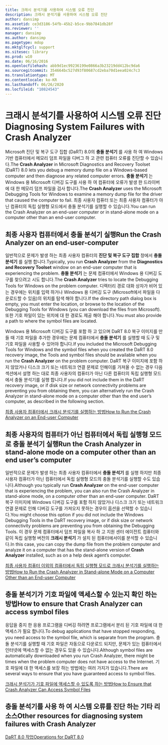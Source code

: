 ```yaml
---
title: 크래시 분석기를 사용하여 시스템 오류 진단
description: 크래시 분석기를 사용하여 시스템 오류 진단
author: dansimp
ms.assetid: ce3d3186-54fb-45b2-b5ce-9bb7841db28f
ms.reviewer: ''
manager: dansimp
ms.author: dansimp
ms.pagetype: mdop
ms.mktglfcycl: support
ms.sitesec: library
ms.prod: w10
ms.date: 06/16/2016
ms.openlocfilehash: abb9d1ec99236199e0866a3b23219dd412bc9da6
ms.sourcegitcommit: 354664bc527d93f80687cd2eba70d1eea024c7c3
ms.translationtype: MT
ms.contentlocale: ko-KR
ms.lasthandoff: 06/26/2020
ms.locfileid: "10824543"
---
```

# <span data-ttu-id="373ee-103">크래시 분석기를 사용하여 시스템 오류 진단</span><span class="sxs-lookup"><span data-stu-id="373ee-103">Diagnosing System Failures with Crash Analyzer</span></span>


<span data-ttu-id="373ee-104">Microsoft 진단 및 복구 도구 집합 (DaRT) 8.0의 **충돌 분석기** 를 사용 하 여 Windows 기반 컴퓨터에서 메모리 덤프 파일을 디버그 하 고 관련 컴퓨터 오류를 진단할 수 있습니다.</span><span class="sxs-lookup"><span data-stu-id="373ee-104">The **Crash Analyzer** in Microsoft Diagnostics and Recovery Toolset (DaRT) 8.0 lets you debug a memory dump file on a Windows-based computer and then diagnose any related computer errors.</span></span> <span data-ttu-id="373ee-105">**충돌 분석기** 는 Windows 용 Microsoft 디버깅 도구를 사용 하 여 컴퓨터에 오류가 발생 한 드라이버에 대 한 메모리 덤프 파일을 검사 합니다.</span><span class="sxs-lookup"><span data-stu-id="373ee-105">The **Crash Analyzer** uses the Microsoft Debugging Tools for Windows to examine a memory dump file for the driver that caused the computer to fail.</span></span> <span data-ttu-id="373ee-106">최종 사용자 컴퓨터 또는 최종 사용자 컴퓨터가 아닌 컴퓨터의 독립 실행형 모드에서 충돌 분석기를 실행할 수 있습니다.</span><span class="sxs-lookup"><span data-stu-id="373ee-106">You can run the Crash Analyzer on an end-user computer or in stand-alone mode on a computer other than an end-user computer.</span></span>

## <span data-ttu-id="373ee-107">최종 사용자 컴퓨터에서 충돌 분석기 실행</span><span class="sxs-lookup"><span data-stu-id="373ee-107">Run the Crash Analyzer on an end-user-computer</span></span>


<span data-ttu-id="373ee-108">일반적으로 문제가 발생 하는 최종 사용자 컴퓨터의 **진단 및 복구 도구 집합** 창에서 **충돌 분석기** 를 실행 합니다.</span><span class="sxs-lookup"><span data-stu-id="373ee-108">Typically, you run **Crash Analyzer** from the **Diagnostics and Recovery Toolset** window on an end-user computer that is experiencing the problem.</span></span> <span data-ttu-id="373ee-109">**충돌 분석기** 는 문제 컴퓨터에서 Windows 용 디버깅 도구를 찾으려고 시도 합니다.</span><span class="sxs-lookup"><span data-stu-id="373ee-109">The **Crash Analyzer** tries to locate the Debugging Tools for Windows on the problem computer.</span></span> <span data-ttu-id="373ee-110">디렉터리 경로 대화 상자가 비어 있는 경우에는 위치를 입력 하거나 Windows 용 디버깅 도구 (Microsoft에서 파일을 다운로드할 수 있음)의 위치를 탐색 해야 합니다.</span><span class="sxs-lookup"><span data-stu-id="373ee-110">If the directory path dialog box is empty, you must enter the location, or browse to the location of the Debugging Tools for Windows (you can download the files from Microsoft).</span></span> <span data-ttu-id="373ee-111">또한 기호 파일이 있는 위치에 대 한 경로도 제공 해야 합니다.</span><span class="sxs-lookup"><span data-stu-id="373ee-111">You must also provide a path to where the symbol files are located.</span></span>

<span data-ttu-id="373ee-112">Windows 용 Microsoft 디버깅 도구를 포함 하 고 있으며 DaRT 8.0 복구 이미지를 만들 때 기호 파일을 추가한 경우에는 문제 컴퓨터에서 **충돌 분석기** 를 실행할 때 도구 및 기호 파일을 사용할 수 있어야 합니다.</span><span class="sxs-lookup"><span data-stu-id="373ee-112">If you included the Microsoft Debugging Tools for Windows and the symbol files when you created the DaRT 8.0 recovery image, the Tools and symbol files should be available when you run the **Crash Analyzer** on the problem computer.</span></span> <span data-ttu-id="373ee-113">DaRT 복구 이미지에 포함 하지 않았거나 디스크 크기 또는 네트워크 연결 문제로 인해이를 가져올 수 없는 경우 다음 섹션에서 설명 하는 대로 최종 사용자의 컴퓨터가 아닌 다른 컴퓨터의 독립 실행형 모드에서 충돌 분석기를 실행 합니다.</span><span class="sxs-lookup"><span data-stu-id="373ee-113">If you did not include them in the DaRT recovery image, or if disk size or network connectivity problems are preventing you from obtaining them, you can alternatively run the Crash Analyzer in stand-alone mode on a computer other than the end user’s computer, as described in the following section.</span></span>

[<span data-ttu-id="373ee-114">최종 사용자 컴퓨터에서 크래시 분석기를 실행하는 방법</span><span class="sxs-lookup"><span data-stu-id="373ee-114">How to Run the Crash Analyzer on an End-user Computer</span></span>](how-to-run-the-crash-analyzer-on-an-end-user-computer-dart-8.md)

## <a href="" id="run-the-crash-analyzer-in-stand-alone-mode-on-a-computer-other-than-an-end-user-s-computer"></a><span data-ttu-id="373ee-115">최종 사용자의 컴퓨터가 아닌 컴퓨터에서 독립 실행형 모드로 충돌 분석기 실행</span><span class="sxs-lookup"><span data-stu-id="373ee-115">Run the Crash Analyzer in stand-alone mode on a computer other than an end user’s computer</span></span>


<span data-ttu-id="373ee-116">일반적으로 문제가 발생 하는 최종 사용자 컴퓨터에서 **충돌 분석기** 를 실행 하지만 최종 사용자 컴퓨터가 아닌 컴퓨터에서 독립 실행형 모드의 충돌 분석기를 실행할 수도 있습니다.</span><span class="sxs-lookup"><span data-stu-id="373ee-116">Although you typically run **Crash Analyzer** on the end-user computer that is experiencing the problem, you can also run the Crash Analyzer in stand-alone mode, on a computer other than an end-user computer.</span></span> <span data-ttu-id="373ee-117">DaRT 복구 이미지에 Windows 디버깅 도구를 포함 하지 않았거나 디스크 크기 또는 네트워크 연결 문제로 인해 디버깅 도구를 가져오지 못하는 경우이 옵션을 선택할 수 있습니다.</span><span class="sxs-lookup"><span data-stu-id="373ee-117">You might choose this option if you did not include the Windows Debugging Tools in the DaRT recovery image, or if disk size or network connectivity problems are preventing you from obtaining the Debugging Tools.</span></span> <span data-ttu-id="373ee-118">이 경우 문제 컴퓨터에서 덤프 파일을 복사 하 고 지원 센터 에이전트 컴퓨터와 같이 독립 실행형 버전의 **크래시 분석기** 가 설치 된 컴퓨터에서이를 분석할 수 있습니다.</span><span class="sxs-lookup"><span data-stu-id="373ee-118">In this case, you can copy the dump file from the problem computer and analyze it on a computer that has the stand-alone version of **Crash Analyzer** installed, such as on a help desk agent’s computer.</span></span>

[<span data-ttu-id="373ee-119">최종 사용자 컴퓨터 이외의 컴퓨터에서 독립 실행형 모드로 크래시 분석기를 실행하는 방법</span><span class="sxs-lookup"><span data-stu-id="373ee-119">How to Run the Crash Analyzer in Stand-alone Mode on a Computer Other than an End-user Computer</span></span>](how-to-run-the-crash-analyzer-in-stand-alone-mode-on-a-computer-other-than-an-end-user-computer-dart-8.md)

## <span data-ttu-id="373ee-120">충돌 분석기가 기호 파일에 액세스할 수 있는지 확인 하는 방법</span><span class="sxs-lookup"><span data-stu-id="373ee-120">How to ensure that Crash Analyzer can access symbol files</span></span>


<span data-ttu-id="373ee-121">응답을 중지 한 응용 프로그램을 디버깅 하려면 프로그램에서 분리 된 기호 파일에 대 한 액세스가 필요 합니다.</span><span class="sxs-lookup"><span data-stu-id="373ee-121">To debug applications that have stopped responding, you need access to the symbol file, which is separate from the program.</span></span> <span data-ttu-id="373ee-122">충돌 분석기를 실행할 때 기호 파일은 자동으로 다운로드 되지만, 문제가 있는 컴퓨터에서 인터넷에 액세스할 수 없는 경우도 있을 수 있습니다.</span><span class="sxs-lookup"><span data-stu-id="373ee-122">Although symbol files are automatically downloaded when you run Crash Analyzer, there might be times when the problem computer does not have access to the Internet.</span></span> <span data-ttu-id="373ee-123">기호 파일에 대 한 액세스를 보장 하는 방법에는 여러 가지가 있습니다.</span><span class="sxs-lookup"><span data-stu-id="373ee-123">There are several ways to ensure that you have guaranteed access to symbol files.</span></span>

[<span data-ttu-id="373ee-124">크래시 분석기가 기호 파일에 액세스할 수 있도록 하는 방법</span><span class="sxs-lookup"><span data-stu-id="373ee-124">How to Ensure that Crash Analyzer Can Access Symbol Files</span></span>](how-to-ensure-that-crash-analyzer-can-access-symbol-files.md)

## <span data-ttu-id="373ee-125">충돌 분석기를 사용 하 여 시스템 오류를 진단 하는 기타 리소스</span><span class="sxs-lookup"><span data-stu-id="373ee-125">Other resources for diagnosing system failures with Crash Analyzer</span></span>


[<span data-ttu-id="373ee-126">DaRT 8.0 작업</span><span class="sxs-lookup"><span data-stu-id="373ee-126">Operations for DaRT 8.0</span></span>](operations-for-dart-80-dart-8.md)

 

 





